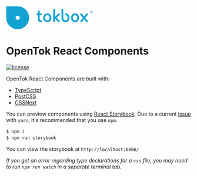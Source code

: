 
![logo](./tokbox-logo.png)

# OpenTok React Components
[![license](https://img.shields.io/github/license/opentok/opentok-network-test-js.svg)](https://github.com/opentok/opentok-network-test-js/blob/master/CONTRIBUTING.md)


OpenTok React Components are built with:

 - [TypeScript](http://www.typescriptlang.org/)
 - [PostCSS](https://github.com/postcss/postcss)
 - [CSSNext](http://cssnext.io/)

You can preview components using [React Storybook](https://storybook.js.org/).  Due to a current [issue](https://github.com/yarnpkg/yarn/issues/4489) with `yarn`, it's recommended that you use `npm`.

```bash
$ npm i
$ npm run storybook
```
You can view the storybook at `http://localhost:6006/`

*If you get an error regarding type declarations for a `css` file, you may need to run `npm run watch` in a separate terminal tab.*
